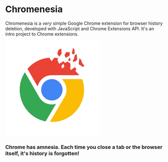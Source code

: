 # Chromenesia

Chromenesia is a *very* simple Google Chrome extension for browser history deletion, developed with JavaScript and Chrome Extensions API.
It's an intro project to Chrome extensions.

<img src="https://github.com/cunhamauro/Chromenesia_Extension/blob/master/icons/Chromenesia_logo.png?raw=true" width="300">

### Chrome has amnesia. Each time you close a tab or the browser itself, it's history is forgotten!
